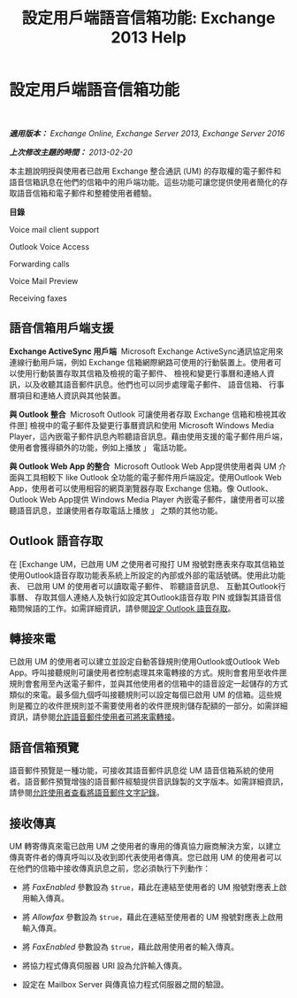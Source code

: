﻿---
title: '設定用戶端語音信箱功能: Exchange 2013 Help'
TOCTitle: 設定用戶端語音信箱功能
ms:assetid: 5e661cfd-d34e-4caa-91a5-967bbecb75eb
ms:mtpsurl: https://technet.microsoft.com/zh-tw/library/JJ673529(v=EXCHG.150)
ms:contentKeyID: 50553991
ms.date: 05/21/2018
mtps_version: v=EXCHG.150
ms.translationtype: MT
---

# 設定用戶端語音信箱功能

 

_**適用版本：** Exchange Online, Exchange Server 2013, Exchange Server 2016_

_**上次修改主題的時間：** 2013-02-20_

本主題說明授與使用者已啟用 Exchange 整合通訊 (UM) 的存取權的電子郵件和語音信箱訊息在他們的信箱中的用戶端功能。這些功能可讓您提供使用者簡化的存取語音信箱和電子郵件和整體使用者體驗。

**目錄**

Voice mail client support

Outlook Voice Access

Forwarding calls

Voice Mail Preview

Receiving faxes

## 語音信箱用戶端支援

**Exchange ActiveSync 用戶端**  Microsoft Exchange ActiveSync通訊協定用來連線行動用戶端，例如 Exchange 信箱網際網路可使用的行動裝置上。使用者可以使用行動裝置存取其信箱及檢視的電子郵件、 檢視和變更行事曆和連絡人資訊，以及收聽其語音郵件訊息。他們也可以同步處理電子郵件、 語音信箱、 行事曆項目和連絡人資訊與其他裝置。

**與 Outlook 整合**  Microsoft Outlook 可讓使用者存取 Exchange 信箱和檢視其收件匣\] 檢視中的電子郵件及變更行事曆資訊和使用 Microsoft Windows Media Player，這內嵌電子郵件訊息內聆聽語音訊息。藉由使用支援的電子郵件用戶端，使用者會獲得額外的功能，例如上播放 」 電話功能。

**與 Outlook Web App 的整合**  Microsoft Outlook Web App提供使用者與 UM 介面與工具相較下 like Outlook 全功能的電子郵件用戶端設定。使用Outlook Web App，使用者可以使用相容的網頁瀏覽器存取 Exchange 信箱。像 Outlook、 Outlook Web App提供 Windows Media Player 內嵌電子郵件，讓使用者可以接聽語音訊息，並讓使用者存取電話上播放 」 之類的其他功能。

## Outlook 語音存取

在 \[Exchange UM，已啟用 UM 之使用者可撥打 UM 撥號對應表來存取其信箱並使用Outlook語音存取功能表系統上所設定的內部或外部的電話號碼。使用此功能表、 已啟用 UM 的使用者可以讀取電子郵件、 聆聽語音訊息、 互動其Outlook行事曆、 存取其個人連絡人及執行如設定其Outlook語音存取 PIN 或錄製其語音信箱問候語的工作。如需詳細資訊，請參閱[設定 Outlook 語音存取](https://docs.microsoft.com/zh-tw/exchange/voice-mail-unified-messaging/set-up-client-voice-mail-features/set-up-outlook-voice-access)。

## 轉接來電

已啟用 UM 的使用者可以建立並設定自動答錄規則使用Outlook或Outlook Web App。呼叫接聽規則可讓使用者控制處理其來電轉接的方式。規則會套用至收件匣規則會套用至內送電子郵件，並與其他使用者的信箱中的語音設定一起儲存的方式類似的來電。最多個九個呼叫接聽規則可以設定每個已啟用 UM 的信箱。這些規則是獨立的收件匣規則並不需要使用者的收件匣規則儲存配額的一部分。如需詳細資訊，請參閱[允許語音郵件使用者可將來電轉接](https://docs.microsoft.com/zh-tw/exchange/voice-mail-unified-messaging/set-up-client-voice-mail-features/allow-voice-mail-users-to-forward-calls)。

## 語音信箱預覽

語音郵件預覽是一種功能，可接收其語音郵件訊息從 UM 語音信箱系統的使用者。語音郵件預覽增強的語音郵件經驗提供音訊錄製的文字版本。如需詳細資訊，請參閱[允許使用者查看將語音郵件文字記錄](https://docs.microsoft.com/zh-tw/exchange/voice-mail-unified-messaging/set-up-client-voice-mail-features/allow-users-to-see-a-voice-mail-transcript)。

## 接收傳真

UM 轉寄傳真來電已啟用 UM 之使用者的專用的傳真協力廠商解決方案，以建立傳真寄件者的傳真呼叫以及收到即代表使用者傳真。您已啟用 UM 的使用者可以在他們的信箱中接收傳真訊息之前，您必須執行下列動作：

  - 將 *FaxEnabled* 參數設為 `$true`，藉此在連結至使用者的 UM 撥號對應表上啟用輸入傳真。

  - 將 *Allowfax* 參數設為 `$true`，藉此在連結至使用者的 UM 撥號對應表上啟用輸入傳真。

  - 將 *FaxEnabled* 參數設為 `$true`，藉此啟用使用者的輸入傳真。

  - 將協力程式傳真伺服器 URI 設為允許輸入傳真。

  - 設定在 Mailbox Server 與傳真協力程式伺服器之間的驗證。

